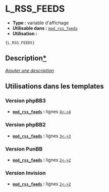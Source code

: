# L_RSS_FEEDS
* __Type :__ variable d'affichage
* __Utilisable dans :__ [`mod_rss_feeds`](../tpl/mod_rss_feeds.md#readme)
* __Utilisation :__

```smarty
{L_RSS_FEEDS}
```

## Description[*](https://fa-tvars.appspot.com/var/L_RSS_FEEDS)
[*Ajouter une description*](https://fa-tvars.appspot.com/var/L_RSS_FEEDS)

## Utilisations dans les templates

### Version phpBB3
* __[`mod_rss_feeds`](../tpl/mod_rss_feeds.md#readme) :__ lignes [`4`](../src/prosilver/mod_rss_feeds.tpl#L4)[`<->`](../src/prosilver/mod_rss_feeds.tpl#L4-L4)[`4`](../src/prosilver/mod_rss_feeds.tpl#L4)

### Version phpBB2
* __[`mod_rss_feeds`](../tpl/mod_rss_feeds.md#readme) :__ lignes [`3`](../src/subsilver/mod_rss_feeds.tpl#L3)[`<->`](../src/subsilver/mod_rss_feeds.tpl#L3-L3)[`3`](../src/subsilver/mod_rss_feeds.tpl#L3)

### Version PunBB
* __[`mod_rss_feeds`](../tpl/mod_rss_feeds.md#readme) :__ lignes [`2`](../src/punbb/mod_rss_feeds.tpl#L2)[`<->`](../src/punbb/mod_rss_feeds.tpl#L2-L2)[`2`](../src/punbb/mod_rss_feeds.tpl#L2)

### Version Invision
* __[`mod_rss_feeds`](../tpl/mod_rss_feeds.md#readme) :__ lignes [`2`](../src/invision/mod_rss_feeds.tpl#L2)[`<->`](../src/invision/mod_rss_feeds.tpl#L2-L2)[`2`](../src/invision/mod_rss_feeds.tpl#L2)

